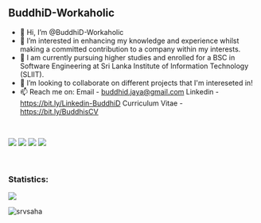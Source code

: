 ## BuddhiD-Workaholic

- 👋 Hi, I’m @BuddhiD-Workaholic
- 👀 I’m interested in enhancing my knowledge and experience whilst making a committed contribution to a company within my interests.
- 🌱 I am currently pursuing higher studies and enrolled for a BSC in Software Engineering at Sri Lanka Institute of Information Technology (SLIIT).
- 💞️ I’m looking to collaborate on different projects that I'm intereseted in!
- 📫 Reach me on: 
                  Email - buddhid.jaya@gmail.com
                  Linkedin - https://bit.ly/Linkedin-BuddhiD
                  Curriculum Vitae - https://bit.ly/BuddhisCV
<br/>
<p align="left">
<a href="https://bit.ly/Linkedin-BuddhiD"><img src="https://img.shields.io/badge/linkedin-%230077B5.svg?&style=for-the-badge&logo=linkedin&logoColor=white"/></a>
<a href="https://github.com/BuddhiD-Workaholic"><img src="https://img.shields.io/badge/github-%23000000.svg?&style=for-the-badge&logo=github&logoColor=white"/></a>
<a href="mailto:buddhid.jaya@gmail.com"><img src="https://img.shields.io/badge/gmail-%23d44638.svg?&style=for-the-badge&logo=gmail&logoColor=white"/></a>
<a href="https://bit.ly/BuddhisCV"><img src="https://img.shields.io/badge/CV-Buddhi%20Dhananajaya-red?style=for-the-badge"/></a>
</p>
<br/>
<h3 align="left">Statistics:</h3>
<img src="https://github-readme-stats.vercel.app/api?username=BuddhiD-Workaholic&show_icons=true&hide_border=true&&count_private=true&include_all_commits=true" />
<p><img src="https://github-readme-streak-stats.herokuapp.com/?user=BuddhiD-Workaholic&" alt="srvsaha" /></p>
<!---
BuddhiD-Workaholic/BuddhiD-Workaholic is a ✨ special ✨ repository because its `README.md` (this file) appears on your GitHub profile.
You can click the Preview link to take a look at your changes.
--->
